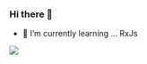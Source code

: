 <link rel="stylesheet" href="https://cdn.jsdelivr.net/gh/devicons/devicon@v2.15.1/devicon.min.css">

### Hi there 👋
- 🌱 I’m currently learning ... RxJs

<img src="https://cdn.jsdelivr.net/gh/devicons/devicon/icons/dotnetcore/dotnetcore-original.svg" />

